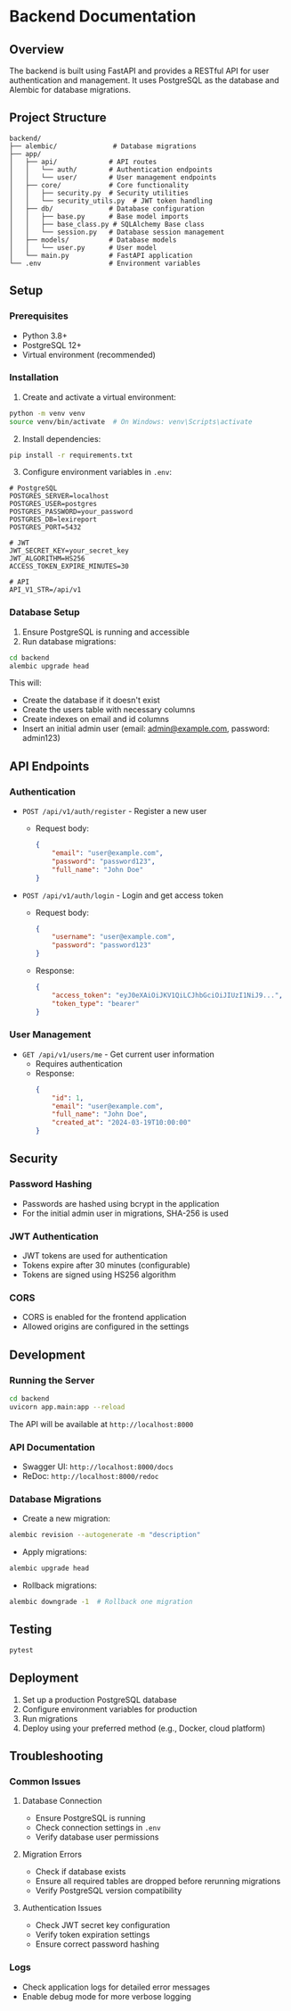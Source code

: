 # Backend Documentation

## Overview
The backend is built using FastAPI and provides a RESTful API for user authentication and management. It uses PostgreSQL as the database and Alembic for database migrations.

## Project Structure
```
backend/
├── alembic/              # Database migrations
├── app/
│   ├── api/             # API routes
│   │   └── auth/        # Authentication endpoints
│   │   └── user/        # User management endpoints
│   ├── core/            # Core functionality
│   │   ├── security.py  # Security utilities
│   │   └── security_utils.py  # JWT token handling
│   ├── db/              # Database configuration
│   │   ├── base.py      # Base model imports
│   │   ├── base_class.py # SQLAlchemy Base class
│   │   └── session.py   # Database session management
│   ├── models/          # Database models
│   │   └── user.py      # User model
│   └── main.py          # FastAPI application
└── .env                 # Environment variables
```

## Setup

### Prerequisites
- Python 3.8+
- PostgreSQL 12+
- Virtual environment (recommended)

### Installation
1. Create and activate a virtual environment:
```bash
python -m venv venv
source venv/bin/activate  # On Windows: venv\Scripts\activate
```

2. Install dependencies:
```bash
pip install -r requirements.txt
```

3. Configure environment variables in `.env`:
```env
# PostgreSQL
POSTGRES_SERVER=localhost
POSTGRES_USER=postgres
POSTGRES_PASSWORD=your_password
POSTGRES_DB=lexireport
POSTGRES_PORT=5432

# JWT
JWT_SECRET_KEY=your_secret_key
JWT_ALGORITHM=HS256
ACCESS_TOKEN_EXPIRE_MINUTES=30

# API
API_V1_STR=/api/v1
```

### Database Setup
1. Ensure PostgreSQL is running and accessible
2. Run database migrations:
```bash
cd backend
alembic upgrade head
```

This will:
- Create the database if it doesn't exist
- Create the users table with necessary columns
- Create indexes on email and id columns
- Insert an initial admin user (email: admin@example.com, password: admin123)

## API Endpoints

### Authentication
- `POST /api/v1/auth/register` - Register a new user
  - Request body:
    ```json
    {
        "email": "user@example.com",
        "password": "password123",
        "full_name": "John Doe"
    }
    ```

- `POST /api/v1/auth/login` - Login and get access token
  - Request body:
    ```json
    {
        "username": "user@example.com",
        "password": "password123"
    }
    ```
  - Response:
    ```json
    {
        "access_token": "eyJ0eXAiOiJKV1QiLCJhbGciOiJIUzI1NiJ9...",
        "token_type": "bearer"
    }
    ```

### User Management
- `GET /api/v1/users/me` - Get current user information
  - Requires authentication
  - Response:
    ```json
    {
        "id": 1,
        "email": "user@example.com",
        "full_name": "John Doe",
        "created_at": "2024-03-19T10:00:00"
    }
    ```

## Security

### Password Hashing
- Passwords are hashed using bcrypt in the application
- For the initial admin user in migrations, SHA-256 is used

### JWT Authentication
- JWT tokens are used for authentication
- Tokens expire after 30 minutes (configurable)
- Tokens are signed using HS256 algorithm

### CORS
- CORS is enabled for the frontend application
- Allowed origins are configured in the settings

## Development

### Running the Server
```bash
cd backend
uvicorn app.main:app --reload
```

The API will be available at `http://localhost:8000`

### API Documentation
- Swagger UI: `http://localhost:8000/docs`
- ReDoc: `http://localhost:8000/redoc`

### Database Migrations
- Create a new migration:
```bash
alembic revision --autogenerate -m "description"
```

- Apply migrations:
```bash
alembic upgrade head
```

- Rollback migrations:
```bash
alembic downgrade -1  # Rollback one migration
```

## Testing
```bash
pytest
```

## Deployment
1. Set up a production PostgreSQL database
2. Configure environment variables for production
3. Run migrations
4. Deploy using your preferred method (e.g., Docker, cloud platform)

## Troubleshooting

### Common Issues
1. Database Connection
   - Ensure PostgreSQL is running
   - Check connection settings in `.env`
   - Verify database user permissions

2. Migration Errors
   - Check if database exists
   - Ensure all required tables are dropped before rerunning migrations
   - Verify PostgreSQL version compatibility

3. Authentication Issues
   - Check JWT secret key configuration
   - Verify token expiration settings
   - Ensure correct password hashing

### Logs
- Check application logs for detailed error messages
- Enable debug mode for more verbose logging 